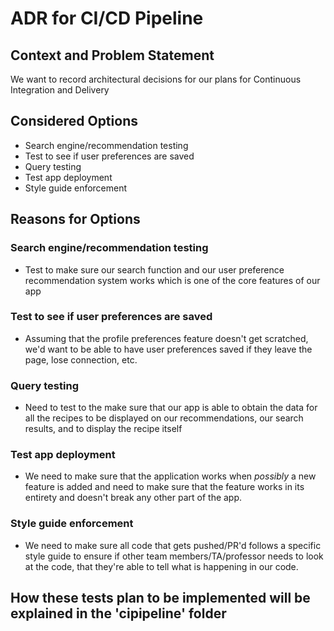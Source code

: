 # ADR for CI/CD Pipeline

## Context and Problem Statement

We want to record architectural decisions for our plans for Continuous Integration and Delivery

## Considered Options

* Search engine/recommendation testing
* Test to see if user preferences are saved
* Query testing
* Test app deployment
* Style guide enforcement

## Reasons for Options

### Search engine/recommendation testing

* Test to make sure our search function and our user preference recommendation system works which is one of the core features of our app

### Test to see if user preferences are saved

* Assuming that the profile preferences feature doesn't get scratched, we'd want to be able to have user preferences saved if they leave the page, lose connection, etc.

### Query testing

* Need to test to the make sure that our app is able to obtain the data for all the recipes to be displayed on our recommendations, our search results, and to display the recipe itself

### Test app deployment

* We need to make sure that the application works when *possibly* a new feature is added and need to make sure that the feature works in its entirety and doesn't break any other part of the app.

### Style guide enforcement

* We need to make sure all code that gets pushed/PR'd follows a specific style guide to ensure if other team members/TA/professor needs to look at the code, that they're able to tell what is happening in our code.

## How these tests plan to be implemented will be explained in the 'cipipeline' folder